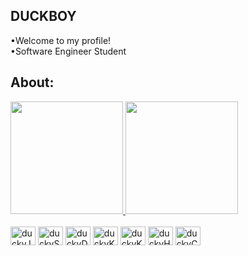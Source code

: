 ## DUCKBOY

•Welcome to my profile!<br>
•Software Engineer Student<br>


## About:
<div>
  <a href="https://github.com/duckb-y">
  <img height="180em" src="https://github-readme-stats.vercel.app/api?username=duckb-y&show_icons=true&theme=gruvbox&include_all_commits=true&count_private=true"/>
  <img height="180em" src="https://github-readme-stats.vercel.app/api/top-langs/?username=duckb-y&layout=compact&langs_count=7&theme=gruvbox"/>
</div>

<div style="display: inline-block"><br>
  <img align="center" alt="duckyJava" width="40" height="30" src="https://cdn.jsdelivr.net/gh/devicons/devicon/icons/java/java-original.svg" />
  <img align="center" alt="duckySpring" width="40" height="30" src="https://cdn.jsdelivr.net/gh/devicons/devicon/icons/spring/spring-original.svg" />
  <img align="center" alt="duckyDocker" width="40" height="30" src="https://cdn.jsdelivr.net/gh/devicons/devicon/icons/docker/docker-original.svg"/>
  <img align="center" alt="duckyKub" width="40" height="30" src="https://cdn.jsdelivr.net/gh/devicons/devicon/icons/kubernetes/kubernetes-plain.svg"/>
  <img align="center" alt="duckyKub" width="40" height="30" src="https://cdn.jsdelivr.net/gh/devicons/devicon/icons/mysql/mysql-original-wordmark.svg" />
  <img align="center" alt="duckyHTML" width="40" height="30" src="https://cdn.jsdelivr.net/gh/devicons/devicon/icons/html5/html5-original.svg" />
  <img align="center" alt="duckyCSS" width="40" height="30" src="https://cdn.jsdelivr.net/gh/devicons/devicon/icons/css3/css3-original.svg" />      
</div>


